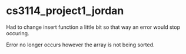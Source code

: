 # cs3114_project1_jordan

Had to change insert function a little bit so that way an error would stop occuring.

Error no longer occurs however the array is not being sorted.
